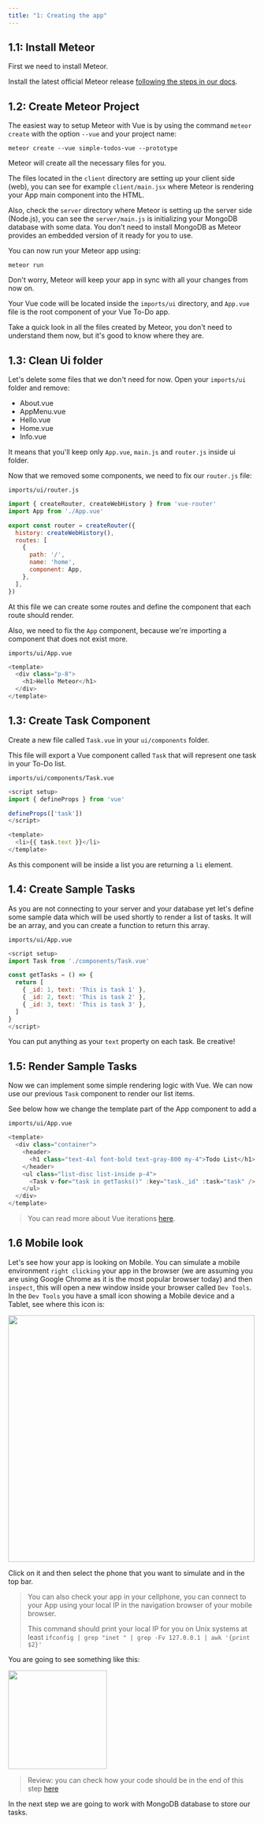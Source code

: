 ```yaml
---
title: "1: Creating the app"
---
```


## 1.1: Install Meteor
First we need to install Meteor.

Install the latest official Meteor release [following the steps in our docs](https://docs.meteor.com/install.html).

## 1.2: Create Meteor Project

The easiest way to setup Meteor with Vue is by using the command `meteor create` with the option `--vue` and your project name:

```
meteor create --vue simple-todos-vue --prototype
```

Meteor will create all the necessary files for you. 

The files located in the `client` directory are setting up your client side (web), you can see for example `client/main.jsx` where Meteor is rendering your App main component into the HTML.

Also, check the `server` directory where Meteor is setting up the server side (Node.js), you can see the `server/main.js` is initializing your MongoDB database with some data. You don't need to install MongoDB as Meteor provides an embedded version of it ready for you to use.

You can now run your Meteor app using: 

```
meteor run
```

Don't worry, Meteor will keep your app in sync with all your changes from now on.

Your Vue code will be located inside the `imports/ui` directory, and `App.vue` file is the root component of your Vue To-Do app.

Take a quick look in all the files created by Meteor, you don't need to understand them now, but it's good to know where they are.

## 1.3: Clean Ui folder

Let's delete some files that we don't need for now. Open your `imports/ui` folder and remove:
- About.vue
- AppMenu.vue
- Hello.vue
- Home.vue
- Info.vue

It means that you'll keep only `App.vue`, `main.js` and `router.js` inside ui folder.

Now that we removed some components, we need to fix our `router.js` file:

`imports/ui/router.js`

```javascript
import { createRouter, createWebHistory } from 'vue-router'
import App from './App.vue'

export const router = createRouter({
  history: createWebHistory(),
  routes: [
    {
      path: '/',
      name: 'home',
      component: App,
    },
  ],
})
```

At this file we can create some routes and define the component that each route should render.

Also, we need to fix the `App` component, because we're importing a component that does not exist more.

`imports/ui/App.vue`

```javascript
<template>
  <div class="p-8">
    <h1>Hello Meteor</h1>
  </div>
</template>
```

## 1.3: Create Task Component

Create a new file called `Task.vue` in your `ui/components` folder.

This file will export a Vue component called `Task` that will represent one task in your To-Do list. 

`imports/ui/components/Task.vue`
```javascript
<script setup>
import { defineProps } from 'vue'

defineProps(['task'])
</script>

<template>
  <li>{{ task.text }}</li>
</template>

```

As this component will be inside a list you are returning a `li` element.

## 1.4: Create Sample Tasks

As you are not connecting to your server and your database yet let's define some sample data which will be used shortly to render a list of tasks. It will be an array, and you can create a function to return this array.

`imports/ui/App.vue`
```javascript
<script setup>
import Task from './components/Task.vue'

const getTasks = () => {
  return [
    { _id: 1, text: 'This is task 1' },
    { _id: 2, text: 'This is task 2' },
    { _id: 3, text: 'This is task 3' },
  ]
}
</script>
```

You can put anything as your `text` property on each task. Be creative!

## 1.5: Render Sample Tasks

Now we can implement some simple rendering logic with Vue. We can now use our previous `Task` component to render our list items.

See below how we change the template part of the App component to add a 

`imports/ui/App.vue`
```javascript
<template>
  <div class="container">
    <header>
      <h1 class="text-4xl font-bold text-gray-800 my-4">Todo List</h1>
    </header>
    <ul class="list-disc list-inside p-4">
      <Task v-for="task in getTasks()" :key="task._id" :task="task" />
    </ul>
  </div>
</template>
```

> You can read more about Vue iterations [here](https://vuejs.org/api/built-in-directives.html#v-for).

## 1.6 Mobile look

Let's see how your app is looking on Mobile. You can simulate a mobile environment `right clicking` your app in the browser (we are assuming you are using Google Chrome as it is the most popular browser today) and then `inspect`, this will open a new window inside your browser called `Dev Tools`. In the `Dev Tools` you have a small icon showing a Mobile device and a Tablet, see where this icon is:

<img width="500px" src="/simple-todos/assets/step01-dev-tools-mobile-button.png"/>

Click on it and then select the phone that you want to simulate and in the top bar.

> You can also check your app in your cellphone, you can connect to your App using your local IP in the navigation browser of your mobile browser.
>
> This command should print your local IP for you on Unix systems at least
`ifconfig | grep "inet " | grep -Fv 127.0.0.1 | awk '{print $2}'`

You are going to see something like this:

<img width="200px" src="/simple-todos/assets/step01-mobile.png"/>

> Review: you can check how your code should be in the end of this step [here](https://github.com/meteor/vue-tutorial/tree/master/src/simple-todos/step01) 

In the next step we are going to work with MongoDB database to store our tasks.
